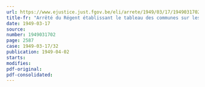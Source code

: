 ```yaml
---
url: https://www.ejustice.just.fgov.be/eli/arrete/1949/03/17/1949031702/justel
title-fr: "Arrêté du Régent établissant le tableau des communes sur lesquelles ne s'étendent pas les attributions des commissaires d'arrondissement"
date: 1949-03-17
source:
number: 1949031702
page: 2587
case: 1949-03-17/32
publication: 1949-04-02
starts:
modifies:
pdf-original:
pdf-consolidated:
---
```


